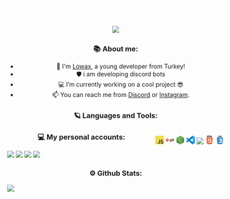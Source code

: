 <h1 align="center" style="color:#fff">
  Lowax
</h1>
<div align="center">
   <a href="https://discord.com/users/831123996526247966" target="_blank">
      <img src="https://lanyard-profile-readme.vercel.app/api/831123996526247966)](https://discord.com/users/831123996526247966">
   </a>

<h3>📚 About me:</h3>
<ul>
  <li>🚀 I'm <a href="https://discord.com/users/831123996526247966">Lowax</a>, a young developer from Turkey!</li>
  <li>🛡️ i am developing discord bots</li>
  <li>💻 I’m currently working on a cool project 😎</li>
  <li>📫 You can reach me from <a href="https://discord.com/users/831123996526247966" target"blank_">Discord</a> or <a href="https://www.instagram.com/lowax1337" target="_blank">Instagram</a>.</li>
</ul>
<h3>🪐 Languages and Tools:</h3>
<p style="float:right">
   <code><img height="20" src="https://raw.githubusercontent.com/github/explore/80688e429a7d4ef2fca1e82350fe8e3517d3494d/topics/javascript/javascript.png"></code>
   <code><img height="20" src="https://raw.githubusercontent.com/github/explore/80688e429a7d4ef2fca1e82350fe8e3517d3494d/topics/git/git.png"></code>
   <code><img height="20" src="https://raw.githubusercontent.com/github/explore/80688e429a7d4ef2fca1e82350fe8e3517d3494d/topics/nodejs/nodejs.png"></code>
   <code><img height="20" src="https://raw.githubusercontent.com/github/explore/80688e429a7d4ef2fca1e82350fe8e3517d3494d/topics/visual-studio-code/visual-studio-code.png"></code>
   <code><img height="20" src="https://cdn.freebiesupply.com/logos/thumbs/2x/webstorm-icon-logo.png"></code>
   <code><img height="20" src="https://raw.githubusercontent.com/github/explore/80688e429a7d4ef2fca1e82350fe8e3517d3494d/topics/html/html.png"></code>
   <code><img height="20" src="https://raw.githubusercontent.com/github/explore/80688e429a7d4ef2fca1e82350fe8e3517d3494d/topics/css/css.png"></code>
<h3>💻 My personal accounts:</h3>
<p align="left">
   <a href="https://discord.com/users/831123996526247966" target"blank_"><img src="https://img.shields.io/badge/discord%20-7289DA.svg?&style=for-the-badge&logo=discord&logoColor=white"></a>
   <a href="https://www.youtube.com/channel/UCHKTEtxpZBcQwn2_pxtysgA" target"blank_"><img src="https://img.shields.io/badge/youtube%20-ff0000.svg?&style=for-the-badge&logo=youtube&logoColor=white"></a>
   <a href="https://www.instagram.com/lowax1337/" target"blank_"><img src="https://img.shields.io/badge/INSTAGRAM%20-DC3175.svg?&style=for-the-badge&logo=instagram&logoColor=white"></a>
   <a href="https://github.com/lowax28" target"blank_"><img src="https://img.shields.io/badge/GitHub%20-191717.svg?&style=for-the-badge&logo=github&logoColor=white"></a>
</p>
<h3>⚙️ Github Stats:</h3>

<p align="left">
<a href="https://github.com/MoTion42">
  <img height="180em" src="https://github-readme-stats-eight-theta.vercel.app/api?username=lowax28&show_icons=true&theme=react&include_all_commits=true&count_private=true"/>
</a>
</p>
<h1 align="center" style="color:#fff">
  
</h1>

